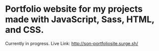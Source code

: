 # Portfolio website for my projects made with JavaScript, Sass, HTML, and CSS.

Currently in progress.
Live Link: http://son-portfoliosite.surge.sh/
